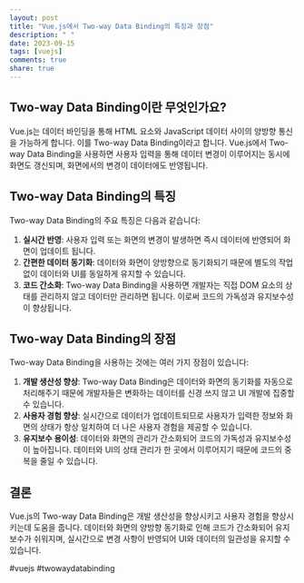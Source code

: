 ```yaml
---
layout: post
title: "Vue.js에서 Two-way Data Binding의 특징과 장점"
description: " "
date: 2023-09-15
tags: [vuejs]
comments: true
share: true
---
```


## Two-way Data Binding이란 무엇인가요?

Vue.js는 데이터 바인딩을 통해 HTML 요소와 JavaScript 데이터 사이의 양방향 통신을 가능하게 합니다. 이를 Two-way Data Binding이라고 합니다. Vue.js에서 Two-way Data Binding을 사용하면 사용자 입력을 통해 데이터 변경이 이루어지는 동시에 화면도 갱신되며, 화면에서의 변경이 데이터에도 반영됩니다.

## Two-way Data Binding의 특징

Two-way Data Binding의 주요 특징은 다음과 같습니다:

1. **실시간 반영**: 사용자 입력 또는 화면의 변경이 발생하면 즉시 데이터에 반영되어 화면이 업데이트 됩니다.
2. **간편한 데이터 동기화**: 데이터와 화면이 양방향으로 동기화되기 때문에 별도의 작업 없이 데이터와 UI를 동일하게 유지할 수 있습니다.
3. **코드 간소화**: Two-way Data Binding을 사용하면 개발자는 직접 DOM 요소의 상태를 관리하지 않고 데이터만 관리하면 됩니다. 이로써 코드의 가독성과 유지보수성이 향상됩니다.

## Two-way Data Binding의 장점

Two-way Data Binding을 사용하는 것에는 여러 가지 장점이 있습니다:

1. **개발 생산성 향상**: Two-way Data Binding은 데이터와 화면의 동기화를 자동으로 처리해주기 때문에 개발자들은 변화하는 데이터를 신경 쓰지 않고 UI 개발에 집중할 수 있습니다.
2. **사용자 경험 향상**: 실시간으로 데이터가 업데이트되므로 사용자가 입력한 정보와 화면의 상태가 항상 일치하여 더 나은 사용자 경험을 제공할 수 있습니다.
3. **유지보수 용이성**: 데이터와 화면의 관리가 간소화되어 코드의 가독성과 유지보수성이 높아집니다. 데이터와 UI의 상태 관리가 한 곳에서 이루어지기 때문에 코드의 중복을 줄일 수 있습니다.

## 결론

Vue.js의 Two-way Data Binding은 개발 생산성을 향상시키고 사용자 경험을 향상시키는데 도움을 줍니다. 데이터와 화면의 양방향 동기화로 인해 코드가 간소화되어 유지보수가 쉬워지며, 실시간으로 변경 사항이 반영되어 UI와 데이터의 일관성을 유지할 수 있습니다.

#vuejs #twowaydatabinding